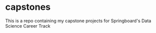 # capstones
This is a repo containing my capstone projects for Springboard's Data Science Career Track
